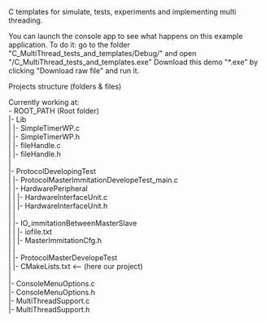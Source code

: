 C templates for simulate, tests, experiments and implementing multi threading.

You can launch the console app to see what happens on this example application. To do it: go to the folder "C_MultiThread_tests_and_templates/Debug/" and open "/C_MultiThread_tests_and_templates.exe"
Download this demo "*.exe" by clicking "Download raw file" and run it.


Projects structure (folders & files)

Currently working at:
<br />- ROOT_PATH (Root folder)
<br />   |- Lib
<br />   |   |- SimpleTimerWP.c
<br />   |   |- SimpleTimerWP.h
<br />   |   |- fileHandle.c
<br />   |   |- fileHandle.h
<br />   |
<br />   |- ProtocolDevelopingTest
<br />   |   |- ProtocolMasterImmitationDevelopeTest_main.c
<br />   |   |- HardwarePeripheral
<br />   |   |   |- HardwareInterfaceUnit.c
<br />   |   |   |- HardwareInterfaceUnit.h
<br />   |   |
<br />   |   |- IO_immitationBetweenMasterSlave
<br />   |   |   |- iofile.txt
<br />   |   |	|- MasterImmitationCfg.h
<br />   |   |
<br />   |   |- ProtocolMasterDevelopeTest
<br />   |       |- CMakeLists.txt   <-- (here our project)
<br />   |
<br />   |- ConsoleMenuOptions.c
<br />   |- ConsoleMenuOptions.h
<br />   |- MultiThreadSupport.c
<br />   |- MultiThreadSupport.h